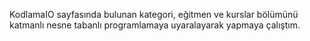 KodlamaIO sayfasında bulunan kategori, eğitmen ve kurslar bölümünü katmanlı nesne tabanlı programlamaya uyaralayarak yapmaya çalıştım.
